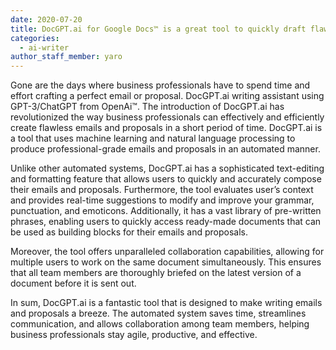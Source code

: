 ```yaml
---
date: 2020-07-20
title: DocGPT.ai for Google Docs™ is a great tool to quickly draft flawless emails and proposals 
categories:
  - ai-writer
author_staff_member: yaro
---
```

Gone are the days where business professionals have to spend time and effort crafting a perfect email or proposal. DocGPT.ai writing assistant using GPT-3/ChatGPT from OpenAi™. The introduction of DocGPT.ai has revolutionized the way business professionals can effectively and efficiently create flawless emails and proposals in a short period of time. DocGPT.ai is a tool that uses machine learning and natural language processing to produce professional-grade emails and proposals in an automated manner.

Unlike other automated systems, DocGPT.ai has a sophisticated text-editing and formatting feature that allows users to quickly and accurately compose their emails and proposals. Furthermore, the tool evaluates user’s context and provides real-time suggestions to modify and improve your grammar, punctuation, and emoticons. Additionally, it has a vast library of pre-written phrases, enabling users to quickly access ready-made documents that can be used as building blocks for their emails and proposals.

Moreover, the tool offers unparalleled collaboration capabilities, allowing for multiple users to work on the same document simultaneously. This ensures that all team members are thoroughly briefed on the latest version of a document before it is sent out.

In sum, DocGPT.ai is a fantastic tool that is designed to make writing emails and proposals a breeze. The automated system saves time, streamlines communication, and allows collaboration among team members, helping business professionals stay agile, productive, and effective.
